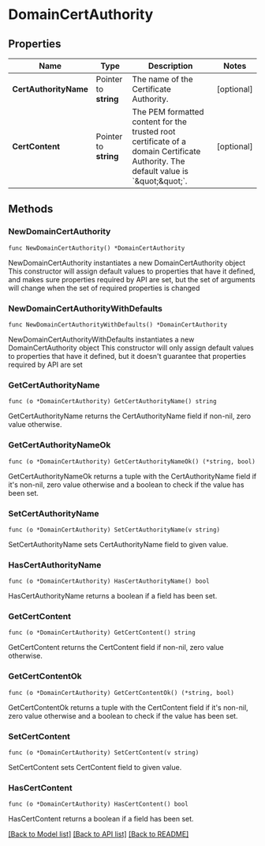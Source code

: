 # DomainCertAuthority

## Properties

Name | Type | Description | Notes
------------ | ------------- | ------------- | -------------
**CertAuthorityName** | Pointer to **string** | The name of the Certificate Authority. | [optional] 
**CertContent** | Pointer to **string** | The PEM formatted content for the trusted root certificate of a domain Certificate Authority. The default value is &#x60;\&quot;\&quot;&#x60;. | [optional] 

## Methods

### NewDomainCertAuthority

`func NewDomainCertAuthority() *DomainCertAuthority`

NewDomainCertAuthority instantiates a new DomainCertAuthority object
This constructor will assign default values to properties that have it defined,
and makes sure properties required by API are set, but the set of arguments
will change when the set of required properties is changed

### NewDomainCertAuthorityWithDefaults

`func NewDomainCertAuthorityWithDefaults() *DomainCertAuthority`

NewDomainCertAuthorityWithDefaults instantiates a new DomainCertAuthority object
This constructor will only assign default values to properties that have it defined,
but it doesn't guarantee that properties required by API are set

### GetCertAuthorityName

`func (o *DomainCertAuthority) GetCertAuthorityName() string`

GetCertAuthorityName returns the CertAuthorityName field if non-nil, zero value otherwise.

### GetCertAuthorityNameOk

`func (o *DomainCertAuthority) GetCertAuthorityNameOk() (*string, bool)`

GetCertAuthorityNameOk returns a tuple with the CertAuthorityName field if it's non-nil, zero value otherwise
and a boolean to check if the value has been set.

### SetCertAuthorityName

`func (o *DomainCertAuthority) SetCertAuthorityName(v string)`

SetCertAuthorityName sets CertAuthorityName field to given value.

### HasCertAuthorityName

`func (o *DomainCertAuthority) HasCertAuthorityName() bool`

HasCertAuthorityName returns a boolean if a field has been set.

### GetCertContent

`func (o *DomainCertAuthority) GetCertContent() string`

GetCertContent returns the CertContent field if non-nil, zero value otherwise.

### GetCertContentOk

`func (o *DomainCertAuthority) GetCertContentOk() (*string, bool)`

GetCertContentOk returns a tuple with the CertContent field if it's non-nil, zero value otherwise
and a boolean to check if the value has been set.

### SetCertContent

`func (o *DomainCertAuthority) SetCertContent(v string)`

SetCertContent sets CertContent field to given value.

### HasCertContent

`func (o *DomainCertAuthority) HasCertContent() bool`

HasCertContent returns a boolean if a field has been set.


[[Back to Model list]](../README.md#documentation-for-models) [[Back to API list]](../README.md#documentation-for-api-endpoints) [[Back to README]](../README.md)


